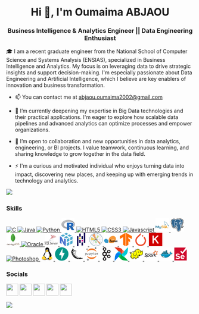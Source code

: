 <h1 align="center">Hi 👋, I'm Oumaima ABJAOU</h1>
<h3 align="center"> Business Intelligence & Analytics Engineer || Data Engineering Enthusiast</h3> 

🎓 I am a recent graduate engineer from the National School of Computer Science and Systems Analysis (ENSIAS), specialized in Business Intelligence and Analytics. My focus is on leveraging data to drive strategic insights and support decision-making. I'm especially passionate about Data Engineering and Artificial Intelligence, which I believe are key enablers of innovation and business transformation.

* 📫 You can contact me at <a href="mailto:abjaou.oumaima2002@gmail.com">abjaou.oumaima2002@gmail.com</a>

* 🧠 I’m currently deepening my expertise in Big Data technologies and their practical applications. I'm eager to explore how scalable data pipelines and advanced analytics can optimize processes and empower organizations.

* 🤝 I’m open to collaboration and new opportunities in data analytics, engineering, or BI projects. I value teamwork, continuous learning, and sharing knowledge to grow together in the data field.

* ⚡ I'm a curious and motivated individual who enjoys turning data into impact, discovering new places, and keeping up with emerging trends in technology and analytics.


<a href="https://twitter.com/OumaimaAbj" target="_blank" rel="noreferrer"><img
src="https://img.shields.io/twitter/follow/OumaimaAbj?logo=twitter&style=for-the-badge&color=0891b2&labelColor=1c1917"
/></a>

### Skills

<p>

  <!-- Programming Languages -->
  <a href="https://docs.microsoft.com/en-us/cpp/?view=msvc-170" target="_blank" rel="noreferrer">
    <img src="https://raw.githubusercontent.com/danielcranney/readme-generator/main/public/icons/skills/c-colored.svg" width="36" height="36" alt="C" />
  </a>
  <a href="https://www.oracle.com/java/" target="_blank" rel="noreferrer">
    <img src="https://raw.githubusercontent.com/danielcranney/readme-generator/main/public/icons/skills/java-colored.svg" width="36" height="36" alt="Java" />
  </a>
 
  <a href="https://www.python.org/" target="_blank" rel="noreferrer">
    <img src="https://raw.githubusercontent.com/danielcranney/readme-generator/main/public/icons/skills/python-colored.svg" width="36" height="36" alt="Python" />
  </a>
  <a href="https://www.r-project.org/" target="_blank" rel="noreferrer">
    <img src="https://raw.githubusercontent.com/devicons/devicon/master/icons/r/r-original.svg" alt="R" width="36" height="36"/>
  </a>
  
  <!-- Web Technologies -->
  <a href="https://developer.mozilla.org/en-US/docs/Glossary/HTML5" target="_blank" rel="noreferrer">
    <img src="https://raw.githubusercontent.com/danielcranney/readme-generator/main/public/icons/skills/html5-colored.svg" width="36" height="36" alt="HTML5" />
  </a>
  <a href="https://www.w3.org/TR/CSS/#css" target="_blank" rel="noreferrer">
    <img src="https://raw.githubusercontent.com/danielcranney/readme-generator/main/public/icons/skills/css3-colored.svg" width="36" height="36" alt="CSS3" />
  </a>
   <a href="https://developer.mozilla.org/en-US/docs/Web/JavaScript" target="_blank" rel="noreferrer">
    <img src="https://raw.githubusercontent.com/danielcranney/readme-generator/main/public/icons/skills/javascript-colored.svg" width="36" height="36" alt="Javascript" />
  </a>
  <!-- Databases -->
  <a href="https://www.mysql.com/" target="_blank" rel="noreferrer">
    <img src="https://raw.githubusercontent.com/devicons/devicon/master/icons/mysql/mysql-original-wordmark.svg" alt="MySQL" width="36" height="36"/>
  </a>
  <a href="https://www.postgresql.org/" target="_blank" rel="noreferrer">
    <img src="https://raw.githubusercontent.com/devicons/devicon/master/icons/postgresql/postgresql-original.svg" alt="PostgreSQL" width="36" height="36"/>
  </a>
  <a href="https://www.mongodb.com/" target="_blank" rel="noreferrer">
    <img src="https://raw.githubusercontent.com/devicons/devicon/master/icons/mongodb/mongodb-original-wordmark.svg" alt="MongoDB" width="36" height="36"/>
  </a>
  <a href="https://www.oracle.com/uk/index.html" target="_blank" rel="noreferrer">
    <img src="https://raw.githubusercontent.com/danielcranney/readme-generator/main/public/icons/skills/oracle-colored.svg" width="36" height="36" alt="Oracle" />
  </a>
<a href="https://www.microsoft.com/en-us/sql-server/sql-server-downloads?msockid=2c502ff64fc0601928663a604ec86101" target="_blank" rel="noreferrer">
    <img src="https://github.com/devicons/devicon/blob/master/icons/microsoftsqlserver/microsoftsqlserver-original-wordmark.svg" width="36" height="36" alt="SQL Server" />
</a>

  
  <!-- Data Science Libraries -->
  <a href="https://numpy.org/" target="_blank" rel="noreferrer">
    <img src="https://raw.githubusercontent.com/devicons/devicon/master/icons/numpy/numpy-original.svg" alt="NumPy" width="36" height="36"/>
  </a>
  <a href="https://pandas.pydata.org/" target="_blank" rel="noreferrer">
    <img src="https://raw.githubusercontent.com/devicons/devicon/master/icons/pandas/pandas-original.svg" alt="Pandas" width="36" height="36"/>
  </a>
  <a href="https://matplotlib.org/" target="_blank" rel="noreferrer">
    <img src="https://raw.githubusercontent.com/devicons/devicon/master/icons/matplotlib/matplotlib-original.svg" alt="Matplotlib" width="36" height="36"/>
  </a>
  <a href="https://scikit-learn.org/" target="_blank" rel="noreferrer">
    <img src="https://raw.githubusercontent.com/devicons/devicon/master/icons/scikitlearn/scikitlearn-original.svg" alt="scikit-learn" width="36" height="36"/>
</a>

  <a href="https://www.tensorflow.org/" target="_blank" rel="noreferrer">
    <img src="https://raw.githubusercontent.com/devicons/devicon/master/icons/tensorflow/tensorflow-original.svg" alt="TensorFlow" width="36" height="36"/>
  </a>
  <a href="https://pytorch.org/" target="_blank" rel="noreferrer">
    <img src="https://raw.githubusercontent.com/devicons/devicon/master/icons/pytorch/pytorch-original.svg" alt="PyTorch" width="36" height="36"/>
  </a>
  <a href="https://keras.io/" target="_blank" rel="noreferrer">
    <img src="https://raw.githubusercontent.com/devicons/devicon/master/icons/keras/keras-original.svg" alt="Keras" width="36" height="36"/>
  </a>
  <!-- Tools and Frameworks -->
  <a href="https://www.adobe.com/uk/products/photoshop.html" target="_blank" rel="noreferrer">
    <img src="https://raw.githubusercontent.com/danielcranney/readme-generator/main/public/icons/skills/photoshop-colored.svg" width="36" height="36" alt="Photoshop" />
  </a>
  <a href="https://www.linux.org/" target="_blank" rel="noreferrer">
    <img src="https://raw.githubusercontent.com/devicons/devicon/master/icons/linux/linux-original.svg" alt="Linux" width="36" height="36"/>
  </a>
  <a href="https://fastapi.tiangolo.com/" target="_blank" rel="noreferrer">
    <img src="https://raw.githubusercontent.com/devicons/devicon/master/icons/fastapi/fastapi-original.svg" alt="FastAPI" width="36" height="36"/>
  </a>
  <a href="https://flask.palletsprojects.com/" target="_blank" rel="noreferrer">
    <img src="https://raw.githubusercontent.com/devicons/devicon/master/icons/flask/flask-original.svg" alt="Flask" width="36" height="36"/>
  </a>
  <a href="https://jupyter.org/" target="_blank" rel="noreferrer">
    <img src="https://raw.githubusercontent.com/devicons/devicon/master/icons/jupyter/jupyter-original-wordmark.svg" alt="Jupyter" width="36" height="36"/>
  </a>
  

  <!-- Data Engineering Tools -->
  <a href="https://kafka.apache.org/" target="_blank" rel="noreferrer">
    <img src="https://raw.githubusercontent.com/devicons/devicon/master/icons/apachekafka/apachekafka-original.svg" alt="Apache Kafka" width="36" height="36"/>
  </a>
  <a href="https://airflow.apache.org/" target="_blank" rel="noreferrer">
    <img src="https://raw.githubusercontent.com/devicons/devicon/master/icons/apacheairflow/apacheairflow-original.svg" alt="Apache Airflow" width="36" height="36"/>
  </a>
  <a href="https://hadoop.apache.org/" target="_blank" rel="noreferrer">
    <img src="https://raw.githubusercontent.com/devicons/devicon/master/icons/hadoop/hadoop-original.svg" alt="Apache Hadoop" width="36" height="36"/>
  </a>
  <a href="https://spark.apache.org/" target="_blank" rel="noreferrer">
    <img src="https://raw.githubusercontent.com/devicons/devicon/master/icons/apachespark/apachespark-original-wordmark.svg" alt="Apache Spark" width="36" height="36"/>
</a>

  <!-- others-->
  <a href="https://www.docker.com/" target="_blank" rel="noreferrer">
    <img src="https://raw.githubusercontent.com/devicons/devicon/master/icons/docker/docker-original.svg" alt="Docker" width="36" height="36"/>
  </a>

  <a href="https://www.selenium.dev/" target="_blank" rel="noreferrer">
    <img src="https://raw.githubusercontent.com/devicons/devicon/master/icons/selenium/selenium-original.svg" alt="Selenium" width="36" height="36"/>
  </a>
</p>


### Socials

<p align="left"> <a href="https://discord.com/users/Oumaima abj#6773" target="_blank" rel="noreferrer"><img src="https://raw.githubusercontent.com/danielcranney/readme-generator/main/public/icons/socials/discord.svg" width="32" height="32" /></a> 
<a href="https://www.github.com/oumaimaab01" target="_blank" rel="noreferrer"><img src="https://raw.githubusercontent.com/danielcranney/readme-generator/main/public/icons/socials/github.svg" width="32" height="32" /></a> <a href="https://www.linkedin.com/in/oumaima-abjaou-62b091218/" target="_blank" rel="noreferrer"><img src="https://raw.githubusercontent.com/danielcranney/readme-generator/main/public/icons/socials/linkedin.svg" width="32" height="32" /></a> <a href="https://medium.com/@abjaou.oumaima2002" target="_blank" rel="noreferrer"><img src="https://raw.githubusercontent.com/danielcranney/readme-generator/main/public/icons/socials/medium.svg" width="32" height="32" /></a> <a href="https://www.twitter.com/OumaimaAbj" target="_blank" rel="noreferrer"><img src="https://raw.githubusercontent.com/danielcranney/readme-generator/main/public/icons/socials/twitter.svg" width="32" height="32" /></a></p>


<a href="https://twitter.com/OumaimaAbj" target="_blank" rel="noreferrer"><img
src="https://img.shields.io/twitter/follow/OumaimaAbj?logo=twitter&style=for-the-badge&color=0891b2&labelColor=1c1917"
/></a>

